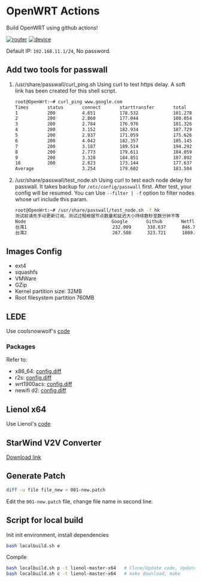 # OpenWRT Actions

Build OpenWRT using github actions!

[![router](https://github.com/alecthw/openwrt-actions/actions/workflows/router.yml/badge.svg)](https://github.com/alecthw/openwrt-actions/actions/workflows/router.yml)
[![device](https://github.com/alecthw/openwrt-actions/actions/workflows/device.yml/badge.svg)](https://github.com/alecthw/openwrt-actions/actions/workflows/device.yml)

Default IP: `192.168.11.1/24`, No password.

## Add two tools for passwall

1. /usr/share/passwall/curl_ping.sh
    Using curl to test https delay. A soft link has been created for this shell script.

    ```bash
    root@OpenWrt:~# curl_ping www.google.com
    Times       status       connect       starttransfer       total
    1           200          4.651         178.532             181.278
    2           200          2.860         177.044             180.054
    3           200          2.784         176.976             181.326
    4           200          3.152         182.934             187.729
    5           200          2.937         171.059             175.626
    6           200          4.042         182.357             185.145
    7           200          3.187         189.514             194.292
    8           200          2.773         179.611             184.059
    9           200          3.328         184.851             187.892
    10          200          2.823         173.144             177.637
    Average                  3.254         179.602             183.504
    ```

2. /usr/share/passwall/test_node.sh
    Using curl to test each node delay for passwall. It takes backup for `/etc/config/passwall` first. After test, your config will be resumed.
    You can Use `--filter | -f` option to filter nodes whose url include this param.

    ```bash
    root@OpenWrt:~# /usr/share/passwall/test_node.sh -f hk
    测试前请先手动更新订阅，测试过程根据节点数量和延迟大小持续数秒至数分钟不等
    Node                                Google       Github       Netflix
    台湾1                                232.009      338.637      846.771
    台湾2                                267.508      323.721      1809.887
    ```

## Images Config

- ext4
- squashfs
- VMWare
- GZip
- Kernel partition size: 32MB
- Root filesystem partition 760MB

## LEDE

Use coolsnowwolf's [code](https://github.com/coolsnowwolf/lede)

### Packages

Refer to:

- x86_64: [config.diff](user/lede-x64/config.diff)
- r2s: [config.diff](user/lede-r2s/config.diff)
- wrt1900acs: [config.diff](user/lede-wrt1900acs/config.diff)
- newifi d2: [config.diff](user/lede-newifi_d2/config.diff)

## Lienol x64

Use Lienol's [code](https://github.com/Lienol/openwrt)

## StarWind V2V Converter

[Download link](https://www.starwindsoftware.com/tmplink/starwindconverter.exe)

## Generate Patch

``` bash
diff -u file file_new > 001-new.patch
```

Edit the `001-new.patch` file, change file name in second line.

## Script for local build

Init init environment, install dependencies

``` bash
bash localbuild.sh e
```

Compile

``` bash
bash localbuild.sh p -t lienol-master-x64   # Clone/Update code, Update feeds, apply custom settings, make defconfig
bash localbuild.sh c -t lienol-master-x64   # make download, make
```

